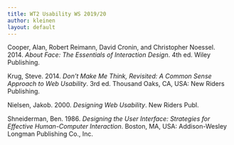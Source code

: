 ```yaml
---
title: WT2 Usability WS 2019/20
author: kleinen
layout: default
---
```


<div id="refs" class="references">
<div id="ref-Cooper:2014:FEI:2688796">
<p>Cooper, Alan, Robert Reimann, David Cronin, and Christopher Noessel. 2014. <em>About Face: The Essentials of Interaction Design</em>. 4th ed. Wiley Publishing.</p>
</div>
<div id="ref-Krug:2014">
<p>Krug, Steve. 2014. <em>Don’t Make Me Think, Revisited: A Common Sense Approach to Web Usability</em>. 3rd ed. Thousand Oaks, CA, USA: New Riders Publishing.</p>
</div>
<div id="ref-DBLP:books/lib/Nielsen00">
<p>Nielsen, Jakob. 2000. <em>Designing Web Usability</em>. New Riders Publ.</p>
</div>
<div id="ref-Shneiderman:1986:DUI:6682">
<p>Shneiderman, Ben. 1986. <em>Designing the User Interface: Strategies for Effective Human-Computer Interaction</em>. Boston, MA, USA: Addison-Wesley Longman Publishing Co., Inc.</p>
</div>
</div>
